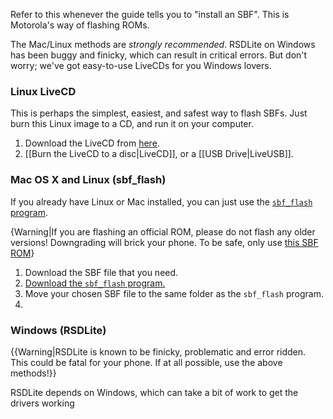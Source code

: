 Refer to this whenever the guide tells you to "install an SBF". This is Motorola's way of flashing ROMs.

The Mac/Linux methods are *strongly recommended*. RSDLite on Windows has been buggy and finicky, which can result in critical errors. But don't worry; we've got easy-to-use LiveCDs for you Windows lovers.

### Linux LiveCD

This is perhaps the simplest, easiest, and safest way to flash SBFs. Just burn this Linux image to a CD, and run it on your computer. 

1. Download the LiveCD from [here]().
2. [[Burn the LiveCD to a disc|LiveCD]], or a [[USB Drive|LiveUSB]].

### Mac OS X and Linux (sbf_flash)

If you already have Linux or Mac installed, you can just use the [`sbf_flash` program](http://blog.opticaldelusion.org/2011/02/sbfflash-updates.html).

{Warning|If you are flashing an official ROM, please do not flash any older versions! Downgrading will brick your phone. To be safe, only use [this SBF ROM](https://sites.google.com/site/motosbf/droid-2-sbf-files)}

1. Download the SBF file that you need.
2. [Download the `sbf_flash` program.](http://dl.opticaldelusion.org/sbf_flash)
3. Move your chosen SBF file to the same folder as the `sbf_flash` program.
4. 

### Windows (RSDLite)

{{Warning|RSDLite is known to be finicky, problematic and error ridden. This could be fatal for your phone. If at all possible, use the above methods!}}

RSDLite depends on Windows, which can take a bit of work to get the drivers working
